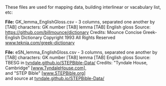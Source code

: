 These files are used for mapping data, building interlinear or vacabulary list, etc:

<b>File:</b> GK_lemma_EnglishGloss.csv - 3 columns, separated one another by [TAB] characters:
GK number [TAB] lemma [TAB] English gloss
Source: <a href='https://github.com/billmounce/dictionary'>https://github.com/billmounce/dictionary</a>
Credits:
Mounce Concise Greek-English Dictionary
Copyright 1993 All Rights Reserved
www.teknia.com/greek-dictionary

<b>File:</b> eSN_lemma_EnglishGloss.csv - 3 columns, separated one another by [TAB] characters:
GK number [TAB] lemma [TAB] English gloss
Source: TBESG in <a href='tyndale.github.io/STEPBible-Data/' target='_blank'>tyndale.github.io/STEPBible-Data/</a>
Credits:
"Tyndale House, Cambridge" [<a href='www.TyndaleHouse.com' target='_blank'>www.TyndaleHouse.com</a>],<br>
and "STEP Bible" [<a href='www.STEPBible.org' target='_blank'>www.STEPBible.org</a>]<br>
and source at <a href='tyndale.github.io/STEPBible-Data/' target='_blank'>tyndale.github.io/STEPBible-Data/</a>
